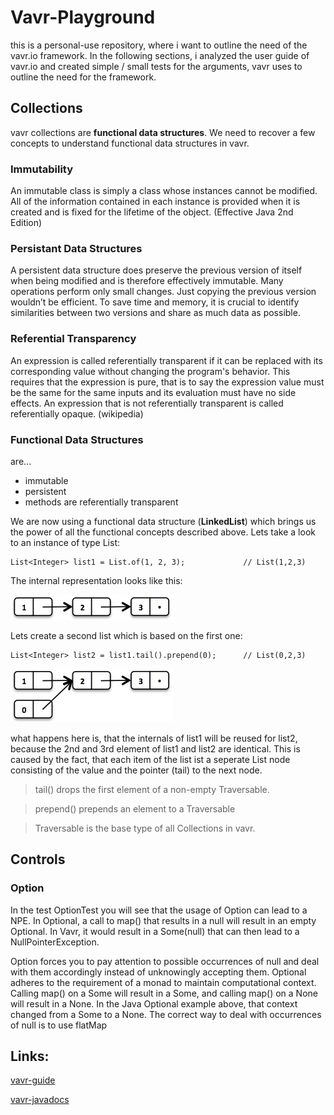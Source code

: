 # Vavr-Playground


this is a personal-use repository, where i want to outline the need of the vavr.io framework.
In the following sections, i analyzed the user guide of vavr.io and created simple / small tests for the arguments, 
vavr uses to outline the need for the framework.


## Collections

vavr collections are **functional data structures**. We need to recover a few 
concepts to understand functional data structures in vavr.

### Immutability
An immutable class is simply a class whose instances cannot be modified. All of the information contained in each
instance is provided when it is created and is fixed for the lifetime of the object.
(Effective Java 2nd Edition)

### Persistant Data Structures
A persistent data structure does preserve the previous version of itself when being modified and is therefore 
effectively immutable. Many operations perform only small changes. Just copying the previous version wouldn’t be 
efficient. To save time and memory, it is crucial to identify similarities between two versions and share as much 
data as possible.

### Referential Transparency
An expression is called referentially transparent if it can be replaced with its corresponding value without changing
the program's behavior. This requires that the expression is pure, that is to say the expression value must be the same 
for the same inputs and its evaluation must have no side effects. An expression that is not referentially transparent 
is called referentially opaque. (wikipedia)

### Functional Data Structures 
are...
* immutable
* persistent
* methods are referentially transparent

We are now using a functional data structure (**LinkedList**) which brings us the power of all 
the functional concepts described above. Lets take a look to an instance of type List:

```
List<Integer> list1 = List.of(1, 2, 3);             // List(1,2,3)
```

The internal representation looks like this:

![alt text](assets/LinkedList_1.png "Linked List")

Lets create a second list which is based on the first one:

```
List<Integer> list2 = list1.tail().prepend(0);      // List(0,2,3)
```

![alt text](assets/LinkedList_2.png "Second Linked List")

what happens here is, that the internals of list1 will be reused for list2, because the 2nd and 3rd element 
of list1 and list2 are identical. This is caused by the fact, that each item of the list ist a seperate
List node consisting of the value and the pointer (tail) to the next node.


> tail() drops the first element of a non-empty Traversable.

> prepend() prepends an element to a Traversable

> Traversable is the base type of all Collections in vavr.

## Controls

### Option

In the test OptionTest you will see that the usage of Option can lead to a NPE.
In Optional, a call to map() that results in a null will result in an empty Optional. 
In Vavr, it would result in a Some(null) that can then lead to a NullPointerException.

Option forces you to pay attention to possible occurrences of null and deal with them 
accordingly instead of unknowingly accepting them.
Optional adheres to the requirement of a monad to maintain computational context.
Calling map() on a Some will result in a Some, and calling map() on a None will result in a None. 
In the Java Optional example above, that context changed from a Some to a None.
The correct way to deal with occurrences of null is to use flatMap

## Links:

[vavr-guide](http://www.vavr.io/vavr-docs/)

[vavr-javadocs](http://www.javadoc.io/doc/io.vavr/vavr/0.9.2)
